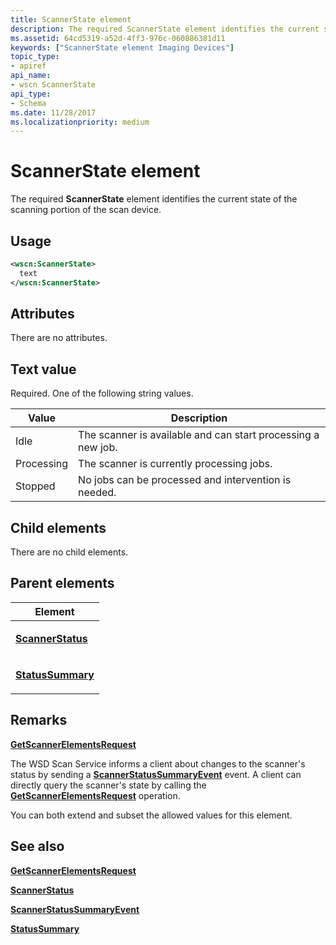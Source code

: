 ```yaml
---
title: ScannerState element
description: The required ScannerState element identifies the current state of the scanning portion of the scan device.
ms.assetid: 64cd5319-a52d-4ff3-976c-060886381d11
keywords: ["ScannerState element Imaging Devices"]
topic_type:
- apiref
api_name:
- wscn ScannerState
api_type:
- Schema
ms.date: 11/28/2017
ms.localizationpriority: medium
---
```


# ScannerState element


The required **ScannerState** element identifies the current state of the scanning portion of the scan device.

Usage
-----

```xml
<wscn:ScannerState>
  text
</wscn:ScannerState>
```

Attributes
----------

There are no attributes.

Text value
----------

Required. One of the following string values.

| Value      | Description                                                  |
|------------|--------------------------------------------------------------|
| Idle       | The scanner is available and can start processing a new job. |
| Processing | The scanner is currently processing jobs.                    |
| Stopped    | No jobs can be processed and intervention is needed.         |

 

## Child elements


There are no child elements.

## Parent elements


<table>
<colgroup>
<col width="100%" />
</colgroup>
<thead>
<tr class="header">
<th>Element</th>
</tr>
</thead>
<tbody>
<tr class="odd">
<td><p><a href="scannerstatus.md" data-raw-source="[&lt;strong&gt;ScannerStatus&lt;/strong&gt;](scannerstatus.md)"><strong>ScannerStatus</strong></a></p></td>
</tr>
<tr class="even">
<td><p><a href="statussummary.md" data-raw-source="[&lt;strong&gt;StatusSummary&lt;/strong&gt;](statussummary.md)"><strong>StatusSummary</strong></a></p></td>
</tr>
</tbody>
</table>

Remarks
-------

[**GetScannerElementsRequest**](getscannerelementsrequest.md)

The WSD Scan Service informs a client about changes to the scanner's status by sending a [**ScannerStatusSummaryEvent**](scannerstatussummaryevent.md) event. A client can directly query the scanner's state by calling the [**GetScannerElementsRequest**](getscannerelementsrequest.md) operation.

You can both extend and subset the allowed values for this element.

## See also


[**GetScannerElementsRequest**](getscannerelementsrequest.md)

[**ScannerStatus**](scannerstatus.md)

[**ScannerStatusSummaryEvent**](scannerstatussummaryevent.md)

[**StatusSummary**](statussummary.md)

 

 






